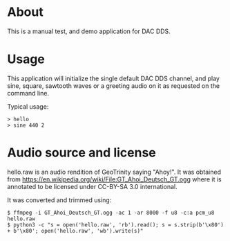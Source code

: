# About

This is a manual test, and demo application for DAC DDS.

# Usage

This application will initialize the single default DAC DDS channel, and play
sine, square, sawtooth waves or a greeting audio on it as requested on the command line.

Typical usage:

    > hello
    > sine 440 2

# Audio source and license

hello.raw is an audio rendition of GeoTrinity saying "Ahoy!". It was obtained
from <https://en.wikipedia.org/wiki/File:GT_Ahoi_Deutsch_GT.ogg>
where it is annotated to be licensed under CC-BY-SA 3.0 international.

It was converted and trimmed using:

    $ ffmpeg -i GT_Ahoi_Deutsch_GT.ogg -ac 1 -ar 8000 -f u8 -c:a pcm_u8 hello.raw
    $ python3 -c "s = open('hello.raw', 'rb').read(); s = s.strip(b'\x80') + b'\x80'; open('hello.raw', 'wb').write(s)"
